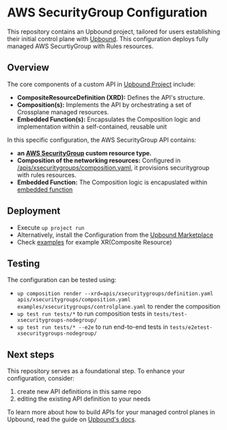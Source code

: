 # AWS SecurityGroup Configuration

This repository contains an Upbound project, tailored for users establishing their initial control plane with [Upbound](https://cloud.upbound.io). This configuration deploys fully managed AWS SecurtiyGroup with Rules resources.

## Overview

The core components of a custom API in [Upbound Project](https://docs.upbound.io/learn/control-plane-project/) include:

- **CompositeResourceDefinition (XRD):** Defines the API's structure.
- **Composition(s):** Implements the API by orchestrating a set of Crossplane managed resources.
- **Embedded Function(s):** Encapsulates the Composition logic and implementation within a self-contained, reusable unit

In this specific configuration, the AWS SecurityGroup API contains:

- **an [AWS SecurityGroup](/apis/xsecuritygroups/definition.yaml) custom resource type.**
- **Composition of the networking resources:** Configured in [/apis/xsecuritygroups/composition.yaml](/apis/xsecuritygroups/composition.yaml), it provisions securitygroup with rules resources.
- **Embedded Function:**  The Composition logic is encapuslated within [embedded function](/functions/xsecuritygroups/main.k)

## Deployment

- Execute `up project run`
- Alternatively, install the Configuration from the [Upbound Marketplace](https://marketplace.upbound.io/configurations/upbound/configuration-aws-securitygroup)
- Check [examples](/examples/) for example XR(Composite Resource)

## Testing

The configuration can be tested using:

- `up composition render --xrd=apis/xsecuritygroups/definition.yaml apis/xsecuritygroups/composition.yaml examples/xsecuritygroups/controlplane.yaml` to render the composition
- `up test run tests/*` to run composition tests in `tests/test-xsecuritygroups-nodegroup/`
- `up test run tests/* --e2e` to run end-to-end tests in `tests/e2etest-xsecuritygroups-nodegroup/`

## Next steps

This repository serves as a foundational step. To enhance your configuration, consider:

1. create new API definitions in this same repo
2. editing the existing API definition to your needs

To learn more about how to build APIs for your managed control planes in Upbound, read the guide on [Upbound's docs](https://docs.upbound.io/).
